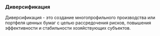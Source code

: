 ### Диверсификация
Диверсификация - это создание многопрофильного производства или портфеля ценных бумаг с целью рассредочения рисков, повышения эффективности и стабильности хозяйствующих субъектов.